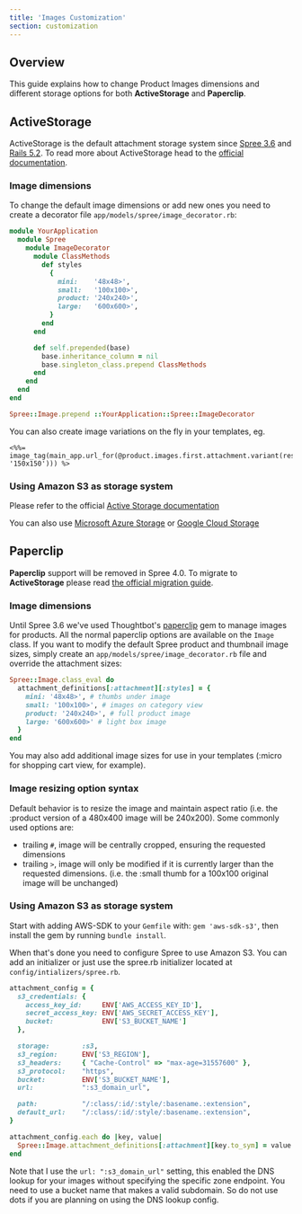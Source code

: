 ```yaml
---
title: 'Images Customization'
section: customization
---
```


## Overview

This guide explains how to change Product Images dimensions and different storage options for both **ActiveStorage** and **Paperclip**.

## ActiveStorage

ActiveStorage is the default attachment storage system since [Spree 3.6](https://guides.spreecommerce.org/release_notes/spree_3_6_0.html) and [Rails 5.2](https://guides.rubyonrails.org/5_2_release_notes.html).
To read more about ActiveStorage head to the [official documentation](https://edgeguides.rubyonrails.org/active_storage_overview.html).

### Image dimensions

To change the default image dimensions or add new ones you need to create a decorator file `app/models/spree/image_decorator.rb`:

```ruby
module YourApplication
  module Spree
    module ImageDecorator
      module ClassMethods
        def styles
          {
            mini:    '48x48>',
            small:   '100x100>',
            product: '240x240>',
            large:   '600x600>',
          }
        end
      end

      def self.prepended(base)
        base.inheritance_column = nil
        base.singleton_class.prepend ClassMethods
      end
    end
  end
end

Spree::Image.prepend ::YourApplication::Spree::ImageDecorator
```

You can also create image variations on the fly in your templates, eg.

```erb
<%%= image_tag(main_app.url_for(@product.images.first.attachment.variant(resize: '150x150'))) %>
```

### Using Amazon S3 as storage system

Please refer to the official [Active Storage documentation](https://guides.rubyonrails.org/active_storage_overview.html#amazon-s3-service)

You can also use [Microsoft Azure Storage](https://guides.rubyonrails.org/active_storage_overview.html#microsoft-azure-storage-service)
or [Google Cloud Storage](https://guides.rubyonrails.org/active_storage_overview.html#google-cloud-storage-service)

## Paperclip

**Paperclip** support will be removed in Spree 4.0. To migrate to **ActiveStorage** please read [the official migration guide](https://github.com/thoughtbot/paperclip/blob/master/MIGRATING.md).

### Image dimensions

Until Spree 3.6 we've used Thoughtbot's
[paperclip](https://github.com/thoughtbot/paperclip) gem to manage
images for products. All the normal paperclip options are available on
the `Image` class. If you want to modify the default Spree product and
thumbnail image sizes, simply create an `app/models/spree/image_decorator.rb` file and override the attachment sizes:

```ruby
Spree::Image.class_eval do
  attachment_definitions[:attachment][:styles] = {
    mini: '48x48>', # thumbs under image
    small: '100x100>', # images on category view
    product: '240x240>', # full product image
    large: '600x600>' # light box image
  }
end
```

You may also add additional image sizes for use in your templates
(:micro for shopping cart view, for example).

### Image resizing option syntax

Default behavior is to resize the image and maintain aspect ratio (i.e.
the :product version of a 480x400 image will be 240x200). Some commonly
used options are:

- trailing `#`, image will be centrally cropped, ensuring the requested
  dimensions
- trailing `>`, image will only be modified if it is currently larger
  than the requested dimensions. (i.e. the :small thumb for a 100x100
  original image will be unchanged)

### Using Amazon S3 as storage system

Start with adding AWS-SDK to your `Gemfile` with: `gem 'aws-sdk-s3'`, then install the gem by running `bundle install`.

When that's done you need to configure Spree to use Amazon S3. You can add an initializer or just use the spree.rb initializer located at `config/intializers/spree.rb`.

```ruby
attachment_config = {
  s3_credentials: {
    access_key_id:     ENV['AWS_ACCESS_KEY_ID'],
    secret_access_key: ENV['AWS_SECRET_ACCESS_KEY'],
    bucket:            ENV['S3_BUCKET_NAME']
  },

  storage:        :s3,
  s3_region:      ENV['S3_REGION'],
  s3_headers:     { "Cache-Control" => "max-age=31557600" },
  s3_protocol:    "https",
  bucket:         ENV['S3_BUCKET_NAME'],
  url:            ":s3_domain_url",

  path:           "/:class/:id/:style/:basename.:extension",
  default_url:    "/:class/:id/:style/:basename.:extension",
}

attachment_config.each do |key, value|
  Spree::Image.attachment_definitions[:attachment][key.to_sym] = value
end

```

Note that I use the `url: ":s3_domain_url"` setting, this enabled the DNS lookup for your images without specifying the specific zone endpoint. You need to use a bucket name that makes a valid subdomain. So do not use dots if you are planning on using the DNS lookup config.
